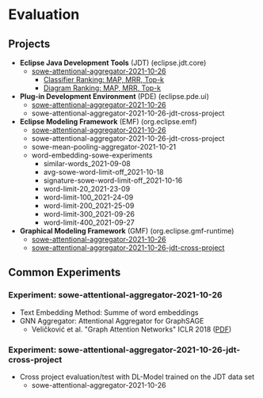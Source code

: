 # Evaluation

## Projects

* __Eclipse Java Development Tools__  (JDT) (eclipse.jdt.core)
    * [sowe-attentional-aggregator-2021-10-26](#experiment-sowe-attentional-aggregator-2021-10-26)
        * [Classifier Ranking: MAP, MRR, Top-k](/evaluation/2021-10/eclipse.jdt.core/sowe-attentional-aggregator-2021-10-26/eclipse.jdt.core_evaluation_classifiers.csv)
        * [Diagram Ranking: MAP, MRR, Top-k](/evaluation/2021-10/eclipse.jdt.core/sowe-attentional-aggregator-2021-10-26/eclipse.jdt.core_evaluation_diagrams.csv)
* __Plug-in Development Environment__  (PDE) (eclipse.pde.ui)
    * [sowe-attentional-aggregator-2021-10-26](#experiment-sowe-attentional-aggregator-2021-10-26)
    * sowe-attentional-aggregator-2021-10-26-jdt-cross-project
* __Eclipse Modeling Framework__  (EMF) (org.eclipse.emf)
    * [sowe-attentional-aggregator-2021-10-26](#experiment-sowe-attentional-aggregator-2021-10-26)
    * sowe-attentional-aggregator-2021-10-26-jdt-cross-project
    * sowe-mean-pooling-aggregator-2021-10-21
    * word-embedding-sowe-experiments
        * similar-words_2021-09-08
        * avg-sowe-word-limit-off_2021-10-18
        * signature-sowe-word-limit-off_2021-10-16
        * word-limit-20_2021-23-09
        * word-limit-100_2021-24-09
        * word-limit-200_2021-25-09
        * word-limit-300_2021-09-26
        * word-limit-400_2021-09-27
* __Graphical Modeling Framework__  (GMF) (org.eclipse.gmf-runtime)
    * [sowe-attentional-aggregator-2021-10-26](#experiment-sowe-attentional-aggregator-2021-10-26)
    * [sowe-attentional-aggregator-2021-10-26-jdt-cross-project](#experiment-sowe-attentional-aggregator-2021-10-26-jdt-cross-project)

## Common Experiments

### Experiment: sowe-attentional-aggregator-2021-10-26

* Text Embedding Method: Summe of word embeddings
* GNN Aggregator: Attentional Aggregator for GraphSAGE
    * Veličković et al. "Graph Attention Networks" ICLR 2018 ([PDF](https://arxiv.org/abs/1710.10903))
    
### Experiment: sowe-attentional-aggregator-2021-10-26-jdt-cross-project
* Cross project evaluation/test with DL-Model trained on the JDT data set
    * sowe-attentional-aggregator-2021-10-26
    
        